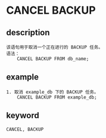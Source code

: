 # CANCEL BACKUP
## description
    该语句用于取消一个正在进行的 BACKUP 任务。
    语法：
        CANCEL BACKUP FROM db_name;

## example
    1. 取消 example_db 下的 BACKUP 任务。
        CANCEL BACKUP FROM example_db;

## keyword
    CANCEL, BACKUP
    
